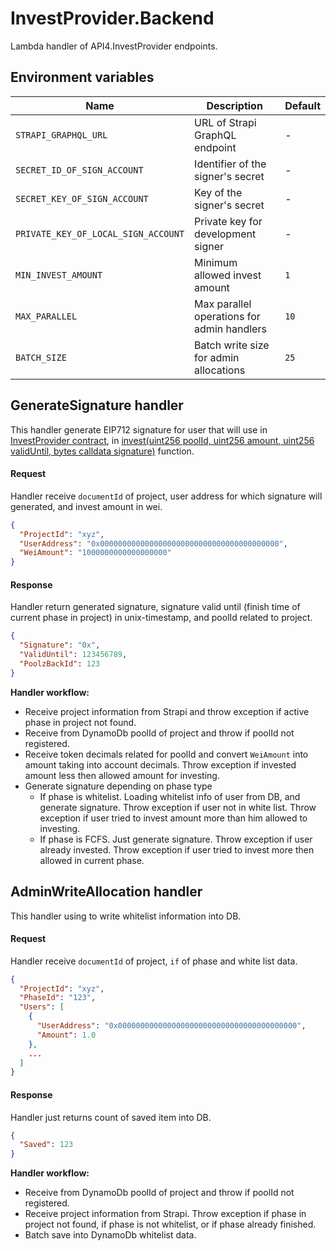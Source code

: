 # InvestProvider.Backend

Lambda handler of API4.InvestProvider endpoints.

## Environment variables
| Name | Description | Default |
| --- | --- | --- |
| `STRAPI_GRAPHQL_URL` | URL of Strapi GraphQL endpoint | - |
| `SECRET_ID_OF_SIGN_ACCOUNT` | Identifier of the signer's secret | - |
| `SECRET_KEY_OF_SIGN_ACCOUNT` | Key of the signer's secret | - |
| `PRIVATE_KEY_OF_LOCAL_SIGN_ACCOUNT` | Private key for development signer | - |
| `MIN_INVEST_AMOUNT` | Minimum allowed invest amount | `1` |
| `MAX_PARALLEL` | Max parallel operations for admin handlers | `10` |
| `BATCH_SIZE` | Batch write size for admin allocations | `25` |

## GenerateSignature handler
This handler generate EIP712 signature for user that will use in [InvestProvider contract](https://github.com/The-Poolz/LockDealNFT.InvestProvider), in [invest(uint256 poolId, uint256 amount, uint256 validUntil, bytes calldata signature)](https://github.com/The-Poolz/LockDealNFT.InvestProvider?tab=readme-ov-file#investing-with-erc20-tokens) function.

#### Request
Handler receive `documentId` of project, user address for which signature will generated, and invest amount in wei.
```json
{
  "ProjectId": "xyz",
  "UserAddress": "0x0000000000000000000000000000000000000000",
  "WeiAmount": "1000000000000000000"
}
```

#### Response
Handler return generated signature, signature valid until (finish time of current phase in project) in unix-timestamp, and poolId related to project.
```json
{
  "Signature": "0x",
  "ValidUntil": 123456789,
  "PoolzBackId": 123
}
```

**Handler workflow:**
- Receive project information from Strapi and throw exception if active phase in project not found.
- Receive from DynamoDb poolId of project and throw if poolId not registered.
- Receive token decimals related for poolId and convert `WeiAmount` into amount taking into account decimals. Throw exception if invested amount less then allowed amount for investing.
- Generate signature depending on phase type
  - If phase is whitelist. Loading whitelist info of user from DB, and generate signature. Throw exception if user not in white list. Throw exception if user tried to invest amount more than him allowed to investing.
  - If phase is FCFS. Just generate signature. Throw exception if user already invested. Throw exception if user tried to invest more then allowed in current phase.

## AdminWriteAllocation handler
This handler using to write whitelist information into DB.

#### Request
Handler receive `documentId` of project, `if` of phase and white list data.
```json
{
  "ProjectId": "xyz",
  "PhaseId": "123",
  "Users": [
    {
      "UserAddress": "0x0000000000000000000000000000000000000000",
      "Amount": 1.0
    },
    ...
  ]
}
```

#### Response
Handler just returns count of saved item into DB.
```json
{
  "Saved": 123
}
```

**Handler workflow:**
- Receive from DynamoDb poolId of project and throw if poolId not registered.
- Receive project information from Strapi. Throw exception if phase in project not found, if phase is not whitelist, or if phase already finished.
- Batch save into DynamoDb whitelist data.
